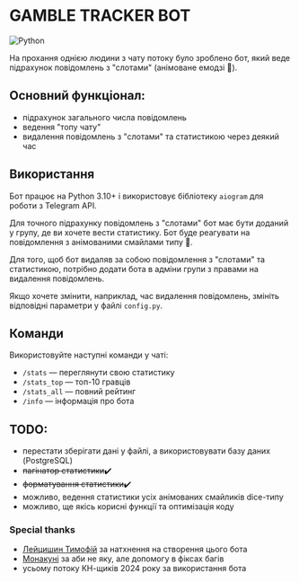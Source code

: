 # GAMBLE TRACKER BOT
![Python](https://img.shields.io/badge/python-3.10+-blue)

На прохання однією людини з чату потоку було зроблено бот, який веде підрахунок повідомлень з "слотами" (анімоване емодзі 🎰).
## Основний функціонал:
- підрахунок загального числа повідомлень
- ведення "топу чату"
- видалення повідомлень з "слотами" та статистикою через деякий час

## Використання
Бот працює на Python 3.10+ і використовує бібліотеку `aiogram` для роботи з Telegram API.

Для точного підрахунку повідомлень з "слотами" бот має бути доданий у групу, де ви хочете вести статистику. Бот буде реагувати на повідомлення з анімованими смайлами типу 🎰.

Для того, щоб бот видаляв за собою повідомлення з "слотами" та статистикою, потрібно додати бота в адміни групи з правами на видалення повідомлень.

Якщо хочете змінити, наприклад, час видалення повідомлень, змініть відповідні параметри у файлі `config.py`.
## Команди
Використовуйте наступні команди у чаті:
- `/stats` — переглянути свою статистику
- `/stats_top` — топ-10 гравців
- `/stats_all` — повний рейтинг
- `/info` — інформація про бота

## TODO:
- перестати зберігати дані у файлі, а використовувати базу даних (PostgreSQL)
- ~~пагінатор статистики~~✔️
- ~~форматування статистики~~✔️
- можливо, ведення статистики усіх анімованих смайликів dice-типу
- можливо, ще якісь корисні функції та оптимізація коду

### Special thanks
- [Лейцишин Тимофій](https://t.me/leitsyshyn_tymofii) за натхнення на створення цього бота
- [Монакуні](https://monukoni) за аби не яку, але допомогу в фіксах багів
- усьому потоку КН-щиків 2024 року за використання бота